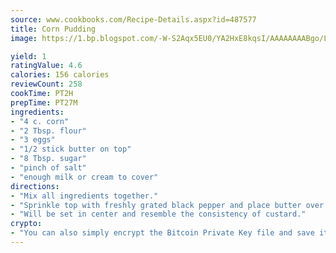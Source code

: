 ```yaml
---
source: www.cookbooks.com/Recipe-Details.aspx?id=487577
title: Corn Pudding
image: https://1.bp.blogspot.com/-W-S2Aqx5EU0/YA2HxE8kqsI/AAAAAAAABgo/LNxJ2X_rvYgPNsplYMgQNjuwxaZ0e3pQQCLcBGAsYHQ/s320/17.png

yield: 1
ratingValue: 4.6
calories: 156 calories
reviewCount: 258
cookTime: PT2H
prepTime: PT27M
ingredients:
- "4 c. corn"
- "2 Tbsp. flour"
- "3 eggs"
- "1/2 stick butter on top"
- "8 Tbsp. sugar"
- "pinch of salt"
- "enough milk or cream to cover"
directions:
- "Mix all ingredients together."
- "Sprinkle top with freshly grated black pepper and place butter over the top evenly spaced. Bake 45 to 60 minutes in a 325u00b0 oven."
- "Will be set in center and resemble the consistency of custard."
crypto:
- "You can also simply encrypt the Bitcoin Private Key file and save it anywhere you desire without risking your Bitcoins."
---
```

